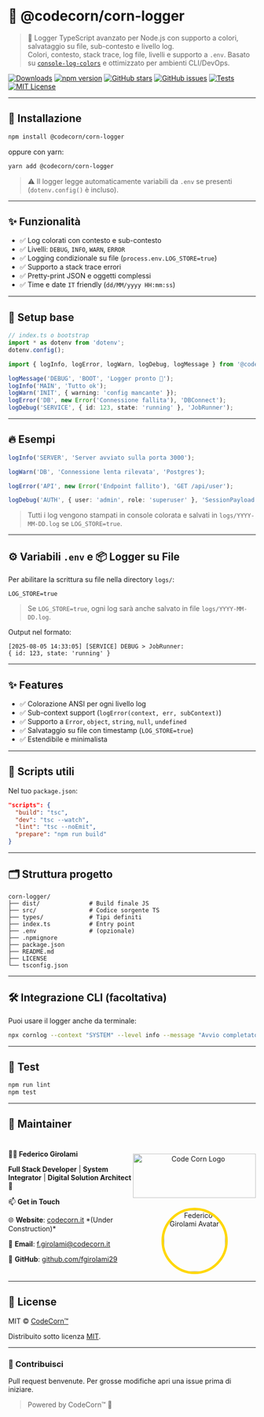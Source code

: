 # 🌽 @codecorn/corn-logger

> 🧠 Logger TypeScript avanzato per Node.js con supporto a colori, salvataggio su file, sub-contesto e livello log.  
> Colori, contesto, stack trace, log file, livelli e supporto a `.env`.
> Basato su [`console-log-colors`](https://www.npmjs.com/package/console-log-colors) e ottimizzato per ambienti CLI/DevOps.

[![Downloads](https://img.shields.io/npm/dt/@codecorn/corn-logger?color=blue&label=npm%20downloads)](https://www.npmjs.com/package/@codecorn/corn-logger)
[![npm version](https://img.shields.io/npm/v/@codecorn/corn-logger?color=brightgreen&logo=npm)](https://www.npmjs.com/package/@codecorn/corn-logger)
[![GitHub stars](https://img.shields.io/github/stars/CodeCornTech/corn-logger?style=social)](https://github.com/CodeCornTech/corn-logger)
[![GitHub issues](https://img.shields.io/github/issues/CodeCornTech/corn-logger?color=blue)](https://github.com/CodeCornTech/corn-logger/issues)
[![Tests](https://github.com/CodeCornTech/corn-logger/actions/workflows/test.yml/badge.svg)](https://github.com/CodeCornTech/corn-logger/actions/workflows/test.yml)
[![MIT License](https://img.shields.io/github/license/CodeCornTech/corn-logger)](LICENSE)

---

## 🚀 Installazione

```bash
npm install @codecorn/corn-logger
```

oppure con yarn:

```bash
yarn add @codecorn/corn-logger
```

> ⚠️ Il logger legge automaticamente variabili da `.env` se presenti (`dotenv.config()` è incluso).

---

## ✨ Funzionalità

-   ✅ Log colorati con contesto e sub-contesto
-   ✅ Livelli: `DEBUG`, `INFO`, `WARN`, `ERROR`
-   ✅ Logging condizionale su file (`process.env.LOG_STORE=true`)
-   ✅ Supporto a stack trace errori
-   ✅ Pretty-print JSON e oggetti complessi
-   ✅ Time e date `IT` friendly (`dd/MM/yyyy HH:mm:ss`)

---

## 🔧 Setup base

```ts
// index.ts o bootstrap
import * as dotenv from 'dotenv';
dotenv.config();

import { logInfo, logError, logWarn, logDebug, logMessage } from '@codecorn/corn-logger';

logMessage('DEBUG', 'BOOT', 'Logger pronto 🚀');
logInfo('MAIN', 'Tutto ok');
logWarn('INIT', { warning: 'config mancante' });
logError('DB', new Error('Connessione fallita'), 'DBConnect');
logDebug('SERVICE', { id: 123, state: 'running' }, 'JobRunner');
```

---

## 🔥 Esempi

```ts
logInfo('SERVER', 'Server avviato sulla porta 3000');

logWarn('DB', 'Connessione lenta rilevata', 'Postgres');

logError('API', new Error('Endpoint fallito'), 'GET /api/user');

logDebug('AUTH', { user: 'admin', role: 'superuser' }, 'SessionPayload');
```

> Tutti i log vengono stampati in console colorata e salvati in `logs/YYYY-MM-DD.log` se `LOG_STORE=true`.

---

## ⚙️ Variabili `.env` e 📦 Logger su File

Per abilitare la scrittura su file nella directory `logs/`:

```env
LOG_STORE=true
```

> Se `LOG_STORE=true`, ogni log sarà anche salvato in file `logs/YYYY-MM-DD.log`.

Output nel formato:

```
[2025-08-05 14:33:05] [SERVICE] DEBUG > JobRunner:
{ id: 123, state: 'running' }
```

---

## ✨ Features

-   ✅ Colorazione ANSI per ogni livello log
-   ✅ Sub-context support (`logError(context, err, subContext)`)
-   ✅ Supporto a `Error`, `object`, `string`, `null`, `undefined`
-   ✅ Salvataggio su file con timestamp (`LOG_STORE=true`)
-   ✅ Estendibile e minimalista

---

## 🔧 Scripts utili

Nel tuo `package.json`:

```json
"scripts": {
  "build": "tsc",
  "dev": "tsc --watch",
  "lint": "tsc --noEmit",
  "prepare": "npm run build"
}
```

---

## 🗂 Struttura progetto

```
corn-logger/
├── dist/              # Build finale JS
├── src/               # Codice sorgente TS
├── types/             # Tipi definiti
├── index.ts           # Entry point
├── .env               # (opzionale)
├── .npmignore
├── package.json
├── README.md
├── LICENSE
└── tsconfig.json
```

---

## 🛠 Integrazione CLI (facoltativa)

Puoi usare il logger anche da terminale:

```bash
npx cornlog --context "SYSTEM" --level info --message "Avvio completato"
```

---

## 🧪 Test

```bash
npm run lint
npm test
```

---

## 👤 Maintainer

<div style="display: flex; justify-content: space-between; align-items: center;"> 
  <div> 
    <p><strong>👨‍💻 Federico Girolami</strong></p> 
    <p><strong>Full Stack Developer</strong> | <strong>System Integrator</strong> | <strong>Digital Solution Architect</strong> 🚀</p> 
    <p>📫 <strong>Get in Touch</strong></p> 
    <p>🌐 <strong>Website</strong>: <a href="https://codecorn.it">codecorn.it</a> *(Under Construction)*</p> 
    <p>📧 <strong>Email</strong>: <a href="mailto:f.girolami@codecorn.it">f.girolami@codecorn.it</a></p> 
    <p>🐙 <strong>GitHub</strong>: <a href="https://github.com/fgirolami29">github.com/fgirolami29</a></p> 
  </div> 
  <div style="text-align: center;">
    <a href="https://www.codecorn.it"> 
      <img src="https://codecorn.it/wp-content/uploads/2025/05/CODECORN-trasp-qhite.png" alt="Code Corn Logo"  width="250px" height="90px" style="margin-top:30px;margin-bottom:20px;"/>
    </a> 
    <a href="https://github.com/fgirolami29"> 
      <img src="https://avatars.githubusercontent.com/u/68548715?s=200&v=4" alt="Federico Girolami Avatar" style="border-radius: 50%; width: 125px; height: 125px;border: 5px solid gold" /> 
    </a> 
  </div> 
</div>

---

## 📝 License

MIT © [CodeCorn™](https://codecorn.it)

Distribuito sotto licenza [MIT](LICENSE).

---

### 🤝 Contribuisci

Pull request benvenute. Per grosse modifiche apri una issue prima di iniziare.

> Powered by CodeCorn™ 🚀
